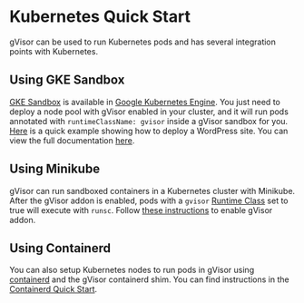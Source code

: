 # Kubernetes Quick Start

gVisor can be used to run Kubernetes pods and has several integration points
with Kubernetes.

## Using GKE Sandbox

[GKE Sandbox][gke-sandbox] is available in [Google Kubernetes Engine][gke]. You
just need to deploy a node pool with gVisor enabled in your cluster, and it will
run pods annotated with `runtimeClassName: gvisor` inside a gVisor sandbox for
you. [Here][wordpress-quick] is a quick example showing how to deploy a
WordPress site. You can view the full documentation [here][gke-sandbox-docs].

## Using Minikube

gVisor can run sandboxed containers in a Kubernetes cluster with Minikube. After
the gVisor addon is enabled, pods with a `gvisor` [Runtime Class][runtimeclass]
set to true will execute with `runsc`. Follow [these instructions][minikube] to
enable gVisor addon.

## Using Containerd

You can also setup Kubernetes nodes to run pods in gVisor using
[containerd][containerd] and the gVisor containerd shim. You can find
instructions in the [Containerd Quick Start][gvisor-containerd].

[containerd]: https://containerd.io/
[minikube]: https://github.com/kubernetes/minikube/blob/master/deploy/addons/gvisor/README.md
[gke]: https://cloud.google.com/kubernetes-engine/
[gke-sandbox]: https://cloud.google.com/kubernetes-engine/sandbox/
[gke-sandbox-docs]: https://cloud.google.com/kubernetes-engine/docs/how-to/sandbox-pods
[gvisor-containerd]: /docs/user_guide/containerd/quick_start/
[runtimeclass]: https://kubernetes.io/docs/concepts/containers/runtime-class/
[wordpress-quick]: /docs/tutorials/kubernetes/

